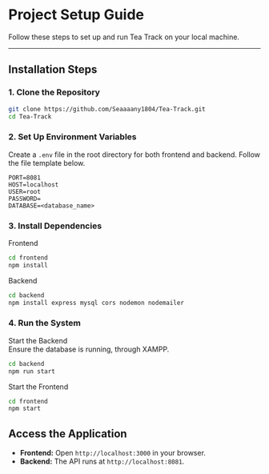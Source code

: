 # Project Setup Guide

Follow these steps to set up and run Tea Track on your local machine.

---

## Installation Steps

### 1. Clone the Repository
```bash
git clone https://github.com/Seaaaany1804/Tea-Track.git
cd Tea-Track
```

### 2. Set Up Environment Variables
Create a `.env` file in the root directory for both frontend and backend. Follow the file template below.

```env
PORT=8081
HOST=localhost
USER=root
PASSWORD=
DATABASE=<database_name>
```
### 3. Install Dependencies

Frontend

```bash
cd frontend
npm install
```

Backend

```bash
cd backend
npm install express mysql cors nodemon nodemailer
```

### 4. Run the System

Start the Backend\
Ensure the database is running, through XAMPP.

```bash
cd backend
npm run start
```

Start the Frontend

```bash
cd frontend
npm start
```

## Access the Application

- **Frontend:** Open `http://localhost:3000` in your browser.
- **Backend:** The API runs at `http://localhost:8081`.
